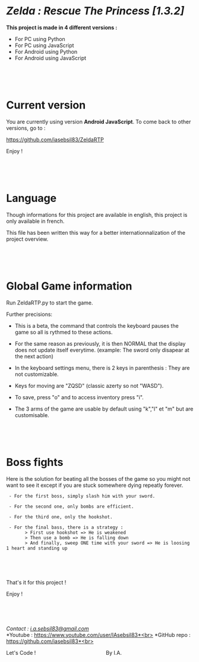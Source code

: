 # ***Zelda : Rescue The Princess [1.3.2]***

**This project is made in 4 different versions :**
 - For PC using Python
 - For PC using JavaScript
 - For Android using Python
 - For Android using JavaScript

&nbsp;

&nbsp;


# Current version

You are currently using version **Android JavaScript**.
To come back to other versions, go to :

https://github.com/iasebsil83/ZeldaRTP

Enjoy !

&nbsp;

&nbsp;


# Language

Though informations for this project are available in english, this project is only available in french.

This file has been written this way for a better internationnalization of the project overview.

&nbsp;

&nbsp;


# Global Game information

Run ZeldaRTP.py to start the game.

Further precisions:

 - This is a beta, the command that controls the keyboard pauses the game so all is rythmed to these actions.

 - For the same reason as previously, it is then NORMAL that the display does not update itself everytime.
   (example: The sword only disapear at the next action)

 - In the keyboard settings menu, there is 2 keys in parenthesis : They are not customizable.

 - Keys for moving are "ZQSD" (classic azerty so not "WASD").

 - To save, press "o" and to access inventory press "i".

 - The 3 arms of the game are usable by default using "k","l" et "m" but are customisable.

&nbsp;

&nbsp;


# Boss fights

Here is the solution for beating all the bosses of the game so you might not want to see it except if you are stuck somewhere dying repeatly forever.
```
 - For the first boss, simply slash him with your sword.

 - For the second one, only bombs are efficient.

 - For the third one, only the hookshot.

 - For the final bass, there is a strategy :
       > First use hookshot => He is weakened
       > Then use a bomb => He is falling down
       > And finally, sweep ONE time with your sword => He is loosing 1 heart and standing up
```

&nbsp;

&nbsp;

That's it for this project !

Enjoy !

&nbsp;

&nbsp;


*Contact     : i.a.sebsil83@gmail.com*<br>
*Youtube     : https://www.youtube.com/user/IAsebsil83*<br>
*GitHub repo : https://github.com/iasebsil83*<br>

Let's Code ! &nbsp;&nbsp;&nbsp;&nbsp;&nbsp;&nbsp;&nbsp;
&nbsp;&nbsp;&nbsp;&nbsp;&nbsp;&nbsp;&nbsp;&nbsp;&nbsp;
&nbsp;&nbsp;&nbsp;&nbsp;&nbsp;&nbsp;&nbsp;&nbsp;&nbsp;
&nbsp;&nbsp;&nbsp;&nbsp;&nbsp;&nbsp;&nbsp;&nbsp;&nbsp;
&nbsp;&nbsp;&nbsp;&nbsp;&nbsp;&nbsp;&nbsp;&nbsp;&nbsp;By I.A.
